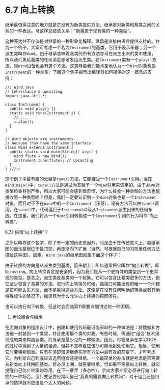 # 6.7 向上转换


继承最值得注意的地方就是它没有为新类提供方法。继承是对新类和基类之间的关系的一种表达。可这样总结该关系：“新类属于现有类的一种类型”。

这种表达并不仅仅是对继承的一种形象化解释，继承是直接由语言提供支持的。作为一个例子，大家可考虑一个名为`Instrument`的基类，它用于表示乐器；另一个派生类叫作`Wind`。由于继承意味着基类的所有方法亦可在派生出来的类中使用，所以我们发给基类的任何消息亦可发给派生类。若`Instrument`类有一个`play()`方法，则`Wind`设备也会有这个方法。这意味着我们能肯定地认为一个`Wind`对象也是`Instrument`的一种类型。下面这个例子揭示出编译器如何提供对这一概念的支持：

```
//: Wind.java
// Inheritance & upcasting
import java.util.*;

class Instrument {
  public void play() {}
  static void tune(Instrument i) {
    // ...
    i.play();
  }
}

// Wind objects are instruments
// because they have the same interface:
class Wind extends Instrument {
  public static void main(String[] args) {
    Wind flute = new Wind();
    Instrument.tune(flute); // Upcasting
  }
} ///:~
```

这个例子中最有趣的无疑是`tune()`方法，它能接受一个`Instrument`引用。但在`Wind.main()`中，`tune()`方法是通过为其赋予一个`Wind`引用来调用的。由于Java对类型检查特别严格，所以大家可能会感到很奇怪，为什么接收一种类型的方法也能接收另一种类型呢？但是，我们一定要认识到一个`Wind`对象也是一个`Instrument`对象。而且对于不在`Wind`中的一个`Instrument`（乐器），没有方法可以由`tune()`调用。在`tune()`中，代码适用于`Instrument`以及从`Instrument`派生出来的任何东西。在这里，我们将从一个`Wind`引用转换成一个`Instrument`引用的行为叫作“向上转换”。

6.7.1 何谓“向上转换”？

之所以叫作这个名字，除了有一定的历史原因外，也是由于在传统意义上，类继承图的画法是根位于最顶部，再逐渐向下扩展（当然，可根据自己的习惯用任何方法描绘这种图）。因素，`Wind.java`的继承图就象下面这个样子：

由于转换的方向是从派生类到基类，箭头朝上，所以通常把它叫作“向上转换”，即`Upcasting`。向上转换肯定是安全的，因为我们是从一个更特殊的类型到一个更常规的类型。换言之，派生类是基类的一个超集。它可以包含比基类更多的方法，但它至少包含了基类的方法。进行向上转换的时候，类接口可能出现的唯一一个问题是它可能丢失方法，而不是赢得这些方法。这便是在没有任何明确的转换或者其他特殊标注的情况下，编译器为什么允许向上转换的原因所在。

也可以执行向下转换，但这时会面临第11章要详细讲述的一种困境。

1. 再论组合与继承

在面向对象的程序设计中，创建和使用代码最可能采取的一种做法是：将数据和方法统一封装到一个类里，并且使用那个类的对象。有些时候，需通过“组合”技术用现成的类来构造新类。而继承是最少见的一种做法。因此，尽管继承在学习OOP的过程中得到了大量的强调，但并不意味着应该尽可能地到处使用它。相反，使用它时要特别慎重。只有在清楚知道继承在所有方法中最有效的前提下，才可考虑它。为判断自己到底应该选用组合还是继承，一个最简单的办法就是考虑是否需要从新类向上转换回基类。若必须上溯，就需要继承。但如果不需要向上转换，就应提醒自己防止继承的滥用。在下一章里（多态性），会向大家介绍必须进行向上转换的一种场合。但只要记住经常问自己“我真的需要向上转换吗”，对于组合还是继承的选择就不应该是个太大的问题。
